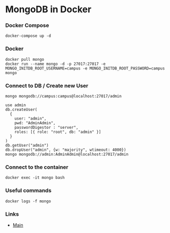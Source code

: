 # MongoDB in Docker

### Docker Compose 
```
docker-compose up -d
```

### Docker 
```
docker pull mongo
docker run --name mongo -d -p 27017:27017 -e MONGO_INITDB_ROOT_USERNAME=campus -e MONGO_INITDB_ROOT_PASSWORD=campus mongo
```

### Connect to DB / Create new User
```
mongo mongodb://campus:campus@localhost:27017/admin

use admin
db.createUser(
  {
    user: "admin",
    pwd: "AdminAdmin",
	passwordDigestor : "server",
    roles: [{ role: "root", db: "admin" }]
  }
)
db.getUser("admin")
db.dropUser("admin", {w: "majority", wtimeout: 4000})
mongo mongodb://admin:AdminAdmin@localhost:27017/admin
```

### Connect to the container 
```
docker exec -it mongo bash
```

### Useful commands
```
docker logs -f mongo
```

### Links
- [Main](./../README.md)